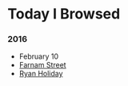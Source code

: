 # Today I Browsed

### 2016
- February 10
 - [Farnam Street](https://www.farnamstreetblog.com/)
 - [Ryan Holiday](http://ryanholiday.net/)
